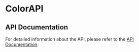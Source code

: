 # ColorAPI

## API Documentation

For detailed information about the API, please refer to the [API Documentation](https://web.postman.co/workspace/291207d5-1073-4eda-b783-3fd9231b4116/documentation/36297486-9eef59c9-621e-4ea6-a059-5ee0bc333a21).
